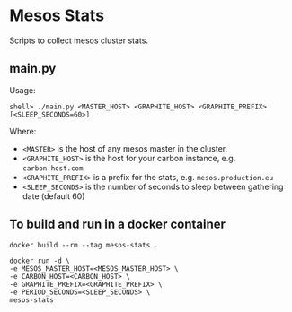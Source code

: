 # Mesos Stats

Scripts to collect mesos cluster stats.

## main.py

Usage:

```shell
shell> ./main.py <MASTER_HOST> <GRAPHITE_HOST> <GRAPHITE_PREFIX> [<SLEEP_SECONDS=60>]
```

Where:
- `<MASTER>` is the host of any mesos master in the cluster.
- `<GRAPHITE_HOST>` is the host for your carbon instance, e.g. `carbon.host.com`
- `<GRAPHITE_PREFIX>` is a prefix for the stats, e.g. `mesos.production.eu`
- `<SLEEP_SECONDS>` is the number of seconds to sleep between gathering date (default 60)

## To build and run in a docker container

```shell
docker build --rm --tag mesos-stats .

docker run -d \
-e MESOS_MASTER_HOST=<MESOS_MASTER_HOST> \
-e CARBON_HOST=<CARBON_HOST> \
-e GRAPHITE_PREFIX=<GRAPHITE_PREFIX> \
-e PERIOD_SECONDS=<SLEEP_SECONDS> \
mesos-stats
```